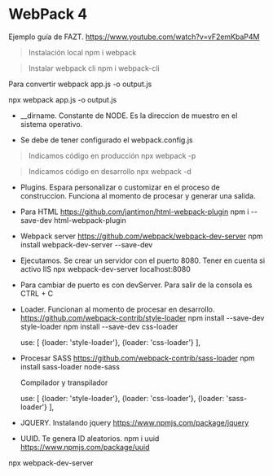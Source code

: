 # WebPack 4
Ejemplo guía de FAZT.
https://www.youtube.com/watch?v=vF2emKbaP4M

> Instalación local
    npm i webpack

> Instalar webpack cli
    npm i webpack-cli

Para convertir
webpack app.js -o output.js

npx webpack app.js -o output.js

- __dirname. Constante de NODE. Es la direccion de muestro en el sistema operativo.

- Se debe de tener configurado el webpack.config.js

> Indicamos código en producción
    npx webpack -p

> Indicamos código en desarrollo
    npx webpack -d

- Plugins. Espara personalizar o customizar en el proceso de construccion. Funciona al momento de procesar y generar una salida.

- Para HTML
    https://github.com/jantimon/html-webpack-plugin
    npm i --save-dev html-webpack-plugin

- Webpack server
    https://github.com/webpack/webpack-dev-server
    npm install webpack-dev-server --save-dev

- Ejecutamos. Se crear un servidor con el puerto 8080. Tener en cuenta si activo IIS
    npx webpack-dev-server
    localhost:8080

- Para cambiar de puerto es con devServer. Para salir de la consola es CTRL + C

- Loader. Funcionan al momento de procesar en desarrollo.
    https://github.com/webpack-contrib/style-loader
    npm install --save-dev style-loader
    npm install --save-dev css-loader

    use: [
        {loader: 'style-loader'},
        {loader: 'css-loader'}
    ],

- Procesar SASS
    https://github.com/webpack-contrib/sass-loader
    npm install sass-loader node-sass

    Compilador y transpilador

    use: [
        {loader: 'style-loader'},
        {loader: 'css-loader'},
        {loader: 'sass-loader'}
    ],

- JQUERY. Instalando jquery
    https://www.npmjs.com/package/jquery

- UUID. Te genera ID aleatorios.
    npm i uuid
    https://www.npmjs.com/package/uuid


npx webpack-dev-server